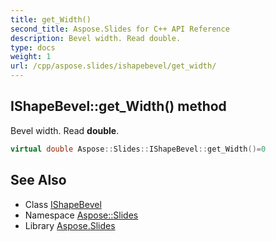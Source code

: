 ```yaml
---
title: get_Width()
second_title: Aspose.Slides for C++ API Reference
description: Bevel width. Read double.
type: docs
weight: 1
url: /cpp/aspose.slides/ishapebevel/get_width/
---
```

## IShapeBevel::get_Width() method


Bevel width. Read **double**.

```cpp
virtual double Aspose::Slides::IShapeBevel::get_Width()=0
```

## See Also

* Class [IShapeBevel](./)
* Namespace [Aspose::Slides](../)
* Library [Aspose.Slides](../../)
